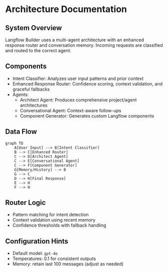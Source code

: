 # Architecture Documentation

## System Overview

Langflow Builder uses a multi-agent architecture with an enhanced response router and conversation memory. Incoming requests are classified and routed to the correct agent.

## Components

- Intent Classifier: Analyzes user input patterns and prior context
- Enhanced Response Router: Confidence scoring, context validation, and graceful fallbacks
- Agents:
  - Architect Agent: Produces comprehensive project/agent architectures
  - Conversational Agent: Context-aware follow-ups
  - Component Generator: Generates custom Langflow components

## Data Flow

```mermaid
graph TD
    A[User Input] --> B[Intent Classifier]
    B --> C[Enhanced Router]
    C --> D[Architect Agent]
    C --> E[Conversational Agent]
    C --> F[Component Generator]
    G[Memory/History] --> B
    G --> C
    D --> H[Final Response]
    E --> H
    F --> H
```

## Router Logic

- Pattern matching for intent detection
- Context validation using recent memory
- Confidence thresholds with fallback handling

## Configuration Hints

- Default model: `gpt-4o`
- Temperatures: 0.1 for consistent outputs
- Memory: retain last 100 messages (adjust as needed)
